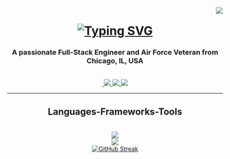 <img align="right" src="https://visitor-badge.laobi.icu/badge?page_id=blackrebelradio1992./blackrebelradio1992" />

<h1 align="center">
    <a href="https://git.io/typing-svg">
        <img src="https://readme-typing-svg.demolab.com?font=RocknRoll+One&weight=900&size=35&duration=3000&pause=1000&color=F70000&center=true&vCenter=true&random=false&width=435&lines=Hey+there!;Im+Frank+Gary+Jr.;Welcome+to+my+GitHub." alt="Typing SVG" />
    </a>
</h1>

<h3 align="center">A passionate Full-Stack Engineer and Air Force Veteran from Chicago, IL, USA</h3>

<br/>

<div align="center">

</div>

<div align="center">
    <a href="mailto:blackrebelradio1992@gmail.com">
        <img scr="https://img.shields.io/badge/Gmail-D14836?style=for-the-badge&logo=gmail&logoColor=white" />
    </a>
    <a href="https://www.linkedin.com/in/frankgaryjr/" >
        <img src="https://img.shields.io/badge/LinkedIn-0077B5?style=for-the-badge&logo=linkedin&logoColor=white" />
    </a>
    <a href="https://www.instagram.com/eccentric.coding">
        <img src="https://img.shields.io/badge/Instagram-E4405F?style=for-the-badge&logo=instagram&logoColor=white" />
    </a>
    <a href="">
        <img src="https://img.shields.io/badge/Portfolio-255E63?style=for-the-badge&logo=About.me&logoColor=white" />
    </a>
</div>

<hr/>

<h2 align="center"> Languages-Frameworks-Tools </h2>

<br/>
<div align="center">
    <a href="https://skillicons.dev">
        <img src="https://skillicons.dev/icons?i=js,html,css,python,postgresql,bash&theme=dark" /><br>
        <img src="https://skillicons.dev/icons?i=git,github,vscode,react,vite,django,tailwindcss,bootstrap&theme=dark" /> 
    </a>
    <!-- add aws cloud praticeionar after test, add TS onces learned  -->
</div>

<div align="center">
    <a href="https://git.io/streak-stats">
        <img src="https://streak-stats.demolab.com?user=blackrebelradio1992&theme=carbonfox&date_format=M%20j%5B%2C%20Y%5D&card_width=500" alt="GitHub Streak" />
    </a>
</div>




<!-- - 👋 Hi, I’m Frank, AKA @blackrebelradio1992
- 👀 I’m interested in web & software development and videogame design
- 🌱 I’m currently learning essentially everuthing from the ground up.
- 💞️ I’m looking to collaborate on whatever projects will help me build my portfolio and aid with both self and College study
- 📫 How to reach me best place to reach me is at my email frankgaryjr0621@gmail.com -->

<!---
blackrebelradio1992/blackrebelradio1992 is a ✨ special ✨ repository because its `README.md` (this file) appears on your GitHub profile.
You can click the Preview link to take a look at your changes.
--->

